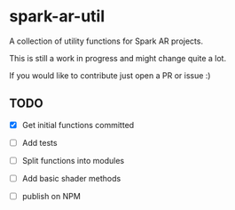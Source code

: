 # spark-ar-util
A collection of utility functions for Spark AR projects.

This is still a work in progress and might change quite a lot. 

If you would like to contribute just open a PR or issue :) 

## TODO
- [x] Get initial functions committed
- [ ] Add tests
- [ ] Split functions into modules
- [ ] Add basic shader methods
- [ ] publish on NPM


